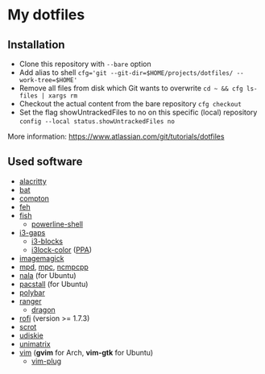 My dotfiles
===========

Installation
-------------
* Clone this repository with `--bare` option
* Add alias to shell `cfg='git --git-dir=$HOME/projects/dotfiles/ --work-tree=$HOME'`
* Remove all files from disk which Git wants to overwrite `cd ~ && cfg ls-files | xargs rm`
* Checkout the actual content from the bare repository `cfg checkout`
* Set the flag showUntrackedFiles to no on this specific (local) repository `config --local status.showUntrackedFiles no`

More information: https://www.atlassian.com/git/tutorials/dotfiles

Used software
-------------

- [alacritty](https://github.com/alacritty/alacritty)
- [bat](https://github.com/sharkdp/bat)
- [compton](https://github.com/chjj/compton)
- [feh](https://github.com/derf/feh)
- [fish](https://github.com/fish-shell/fish-shell)
  - [powerline-shell](https://github.com/b-ryan/powerline-shell)
- [i3-gaps](https://github.com/Airblader/i3)
  - [i3-blocks](https://github.com/vivien/i3blocks)
  - [i3lock-color](https://github.com/Raymo111/i3lock-color) ([PPA](https://github.com/codejamninja/i3lock-color-ubuntu))
- [imagemagick](https://github.com/ImageMagick/ImageMagick)
- [mpd](https://www.musicpd.org/), [mpc](https://www.musicpd.org/clients/mpc/), [ncmpcpp](https://github.com/ncmpcpp/ncmpcpp)
- [nala](https://github.com/volitank/nala) (for Ubuntu)
- [pacstall](https://github.com/pacstall/pacstall) (for Ubuntu)
- [polybar](https://github.com/polybar/polybar)
- [ranger](https://github.com/ranger/ranger)
  - [dragon](https://aur.archlinux.org/packages/dragon-drag-and-drop/)
- [rofi](https://github.com/davatorium/rofi) (version >= 1.7.3)
- [scrot](https://github.com/dreamer/scrot)
- [udiskie](https://github.com/coldfix/udiskie)
- [unimatrix](https://github.com/will8211/unimatrix)
- [vim](https://github.com/vim/vim) (**gvim** for Arch, **vim-gtk** for Ubuntu)
  - [vim-plug](https://github.com/junegunn/vim-plug)
